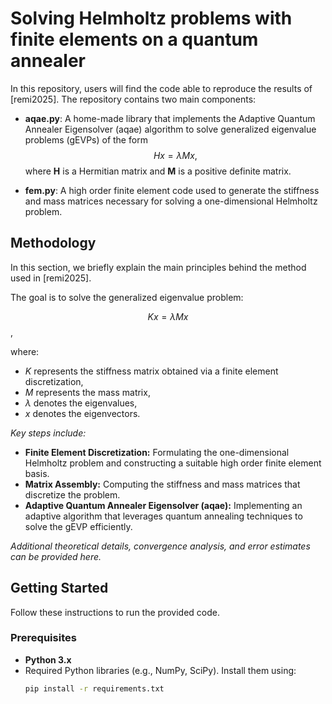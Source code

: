 # Solving Helmholtz problems with finite elements on a quantum annealer

In this repository, users will find the code able to reproduce the results of [remi2025]. The repository contains two main components:

- **aqae.py**: A home-made library that implements the Adaptive Quantum Annealer Eigensolver (aqae) algorithm to solve generalized eigenvalue problems (gEVPs) of the form
  $$
  Hx = \lambda Mx,
  $$
  where **H** is a Hermitian matrix and **M** is a positive definite matrix.

- **fem.py**: A high order finite element code used to generate the stiffness and mass matrices necessary for solving a one-dimensional Helmholtz problem.

## Methodology

In this section, we briefly explain the main principles behind the method used in [remi2025].

The goal is to solve the generalized eigenvalue problem:

$$Kx = \lambda Mx$$,

where:
- $K$ represents the stiffness matrix obtained via a finite element discretization,
- $M$ represents the mass matrix,
- $\lambda$ denotes the eigenvalues,
- $x$ denotes the eigenvectors.

*Key steps include:*
- **Finite Element Discretization:** Formulating the one-dimensional Helmholtz problem and constructing a suitable high order finite element basis.
- **Matrix Assembly:** Computing the stiffness and mass matrices that discretize the problem.
- **Adaptive Quantum Annealer Eigensolver (aqae):** Implementing an adaptive algorithm that leverages quantum annealing techniques to solve the gEVP efficiently.

*Additional theoretical details, convergence analysis, and error estimates can be provided here.*

## Getting Started

Follow these instructions to run the provided code.

### Prerequisites

- **Python 3.x**
- Required Python libraries (e.g., NumPy, SciPy). Install them using:
  ```bash
  pip install -r requirements.txt
